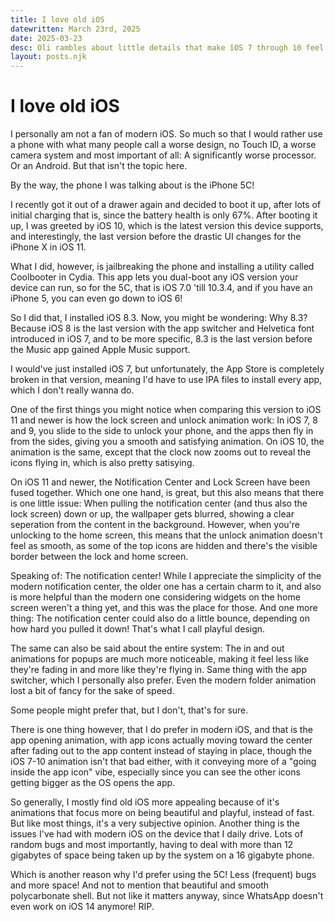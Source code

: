 ```yaml
---
title: I love old iOS
datewritten: March 23rd, 2025
date: 2025-03-23
desc: Oli rambles about little details that make îOS 7 through 10 feel so much better than modern iOS.
layout: posts.njk
---
```


# I love old iOS
I personally am not a fan of modern iOS. So much so that I would rather use a phone with what many people call a worse design, no Touch ID, a worse camera system and most important of all: A significantly worse processor. Or an Android. But that isn't the topic here.

By the way, the phone I was talking about is the iPhone 5C!

I recently got it out of a drawer again and decided to boot it up, after lots of initial charging that is, since the battery health is only 67%. After booting it up, I was greeted by iOS 10, which is the latest version this device supports, and interestingly, the last version before the drastic UI changes for the iPhone X in iOS 11.

What I did, however, is jailbreaking the phone and installing a utility called Coolbooter in Cydia. This app lets you dual-boot any iOS version your device can run, so for the 5C, that is iOS 7.0 'till 10.3.4, and if you have an iPhone 5, you can even go down to iOS 6!

So I did that, I installed iOS 8.3. Now, you might be wondering: Why 8.3? Because iOS 8 is the last version with the app switcher and Helvetica font introduced in iOS 7, and to be more specific, 8.3 is the last version before the Music app gained Apple Music support.

I would've just installed iOS 7, but unfortunately, the App Store is completely broken in that version, meaning I'd have to use IPA files to install every app, which I don't really wanna do.

One of the first things you might notice when comparing this version to iOS 11 and newer is how the lock screen and unlock animation work: In iOS 7, 8 and 9, you slide to the side to unlock your phone, and the apps then fly in from the sides, giving you a smooth and satisfying animation. On iOS 10, the animation is the same, except that the clock now zooms out to reveal the icons flying in, which is also pretty satisying.

On iOS 11 and newer, the Notification Center and Lock Screen have been fused together. Which one one hand, is great, but this also means that there is one little issue: When pulling the notification center (and thus also the lock screen) down or up, the wallpaper gets blurred, showing a clear seperation from the content in the background. However, when you're unlocking to the home screen, this means that the unlock animation doesn't feel as smooth, as some of the top icons are hidden and there's the visible border between the lock and home screen.

Speaking of: The notification center! While I appreciate the simplicity of the modern notification center, the older one has a certain charm to it, and also is more helpful than the modern one considering widgets on the home screen weren't a thing yet, and this was the place for those. And one more thing: The notification center could also do a little bounce, depending on how hard you pulled it down! That's what I call playful design.

The same can also be said about the entire system: The in and out animations for popups are much more noticeable, making it feel less like they're fading in and more like they're flying in. Same thing with the app switcher, which I personally also prefer. Even the modern folder animation lost a bit of fancy for the sake of speed.

Some people might prefer that, but I don't, that's for sure.

There is one thing however, that I do prefer in modern iOS, and that is the app opening animation, with app icons actually moving toward the center after fading out to the app content instead of staying in place, though the iOS 7-10 animation isn't that bad either, with it conveying more of a "going inside the app icon" vibe, especially since you can see the other icons getting bigger as the OS opens the app.

So generally, I mostly find old iOS more appealing because of it's animations that focus more on being beautiful and playful, instead of fast. But like most things, it's a very subjective opinion. Another thing is the issues I've had with modern iOS on the device that I daily drive. Lots of random bugs and most importantly, having to deal with more than 12 gigabytes of space being taken up by the system on a 16 gigabyte phone.

Which is another reason why I'd prefer using the 5C! Less (frequent) bugs and more space! And not to mention that beautiful and smooth polycarbonate shell. But not like it matters anyway, since WhatsApp doesn't even work on iOS 14 anymore! RIP.